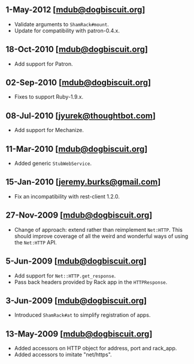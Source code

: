 ## 1-May-2012 [mdub@dogbiscuit.org]

* Validate arguments to `ShamRack#mount`.
* Update for compatibility with patron-0.4.x.

## 18-Oct-2010 [mdub@dogbiscuit.org]

* Add support for Patron.

## 02-Sep-2010 [mdub@dogbiscuit.org]

* Fixes to support Ruby-1.9.x.

## 08-Jul-2010 [jyurek@thoughtbot.com]

* Add support for Mechanize.

## 11-Mar-2010 [mdub@dogbiscuit.org]

* Added generic `StubWebService`.

## 15-Jan-2010 [jeremy.burks@gmail.com]

* Fix an incompatibility with rest-client 1.2.0.

## 27-Nov-2009 [mdub@dogbiscuit.org]

* Change of approach: extend rather than reimplement `Net:HTTP`.  This should improve coverage of all the weird and wonderful ways of using the `Net:HTTP` API.

## 5-Jun-2009 [mdub@dogbiscuit.org]

* Add support for `Net::HTTP.get_response`.
* Pass back headers provided by Rack app in the `HTTPResponse`.

## 3-Jun-2009 [mdub@dogbiscuit.org]

* Introduced `ShamRack#at` to simplify registration of apps.

## 13-May-2009 [mdub@dogbiscuit.org]

* Added accessors on HTTP object for address, port and rack_app.
* Added accessors to imitate "net/https".
